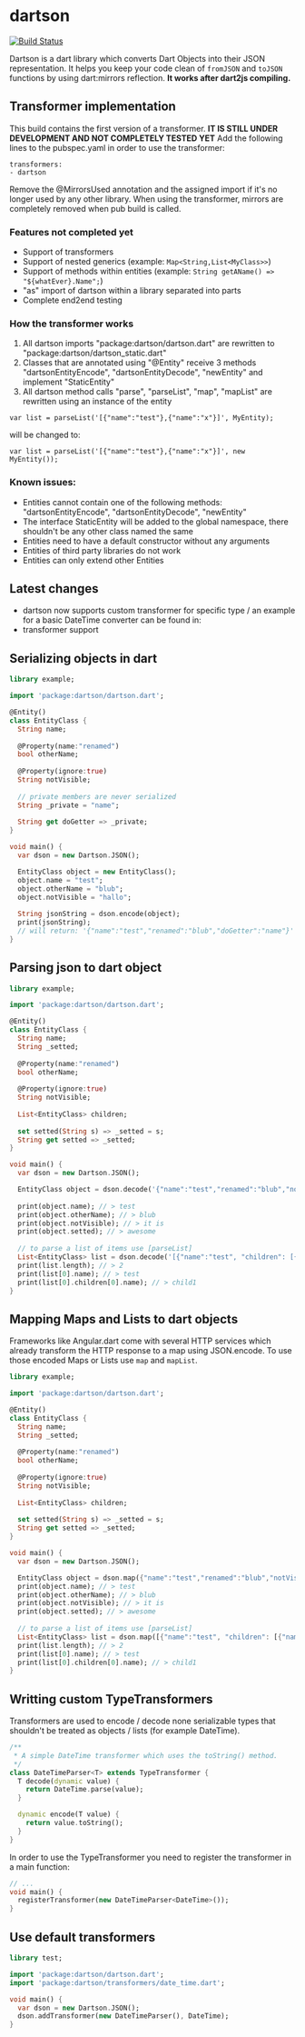 # dartson

[![Build Status](https://drone.io/github.com/eredo/dartson/status.png)](https://drone.io/github.com/eredo/dartson/latest)

Dartson is a dart library which converts Dart Objects into their JSON representation. It helps you keep your code clean of `fromJSON` and `toJSON` functions by using dart:mirrors reflection. **It works after dart2js compiling.**

## Transformer implementation
This build contains the first version of a transformer. **IT IS STILL UNDER DEVELOPMENT AND NOT COMPLETELY TESTED YET**
Add the following lines to the pubspec.yaml in order to use the transformer:

```
transformers:
- dartson
```

Remove the @MirrorsUsed annotation and the assigned import if it's no longer used by any other library.
When using the transformer, mirrors are completely removed when pub build is called.

### Features not completed yet
- Support of transformers
- Support of nested generics (example: ```Map<String,List<MyClass>>```)
- Support of methods within entities (example: ```String getAName() => "${whatEver}.Name";```)
- "as" import of dartson within a library separated into parts
- Complete end2end testing


### How the transformer works

1. All dartson imports "package:dartson/dartson.dart" are rewritten to "package:dartson/dartson_static.dart"
2. Classes that are annotated using "@Entity" receive 3 methods "dartsonEntityEncode", "dartsonEntityDecode", "newEntity" and implement "StaticEntity"
3. All dartson method calls "parse", "parseList", "map", "mapList" are rewritten using an instance of the entity

```
var list = parseList('[{"name":"test"},{"name":"x"}]', MyEntity);
```

will be changed to:

```
var list = parseList('[{"name":"test"},{"name":"x"}]', new MyEntity());
```

### Known issues:

- Entities cannot contain one of the following methods: "dartsonEntityEncode", "dartsonEntityDecode", "newEntity"
- The interface StaticEntity will be added to the global namespace, there shouldn't be any other class named the same
- Entities need to have a default constructor without any arguments
- Entities of third party libraries do not work
- Entities can only extend other Entities


## Latest changes
- dartson now supports custom transformer for specific type / an example for a basic DateTime converter can be found in:  
- transformer support


## Serializing objects in dart

```dart
library example;

import 'package:dartson/dartson.dart';

@Entity()
class EntityClass {
  String name;
  
  @Property(name:"renamed")
  bool otherName;
  
  @Property(ignore:true)
  String notVisible;
  
  // private members are never serialized
  String _private = "name";
  
  String get doGetter => _private;
}

void main() {
  var dson = new Dartson.JSON();

  EntityClass object = new EntityClass();
  object.name = "test";
  object.otherName = "blub";
  object.notVisible = "hallo";
  
  String jsonString = dson.encode(object);
  print(jsonString);
  // will return: '{"name":"test","renamed":"blub","doGetter":"name"}'
}
```


## Parsing json to dart object

```dart
library example;

import 'package:dartson/dartson.dart';

@Entity()
class EntityClass {
  String name;
  String _setted;
  
  @Property(name:"renamed")
  bool otherName;
  
  @Property(ignore:true)
  String notVisible;
  
  List<EntityClass> children;
  
  set setted(String s) => _setted = s;
  String get setted => _setted;
}

void main() {
  var dson = new Dartson.JSON();

  EntityClass object = dson.decode('{"name":"test","renamed":"blub","notVisible":"it is", "setted": "awesome"}', new EntityClass());
  
  print(object.name); // > test
  print(object.otherName); // > blub
  print(object.notVisible); // > it is
  print(object.setted); // > awesome
  
  // to parse a list of items use [parseList]
  List<EntityClass> list = dson.decode('[{"name":"test", "children": [{"name":"child1"},{"name":"child2"}]},{"name":"test2"}]', new EntityClass(), true);
  print(list.length); // > 2
  print(list[0].name); // > test
  print(list[0].children[0].name); // > child1
}
```

## Mapping Maps and Lists to dart objects

Frameworks like Angular.dart come with several HTTP services which already transform the HTTP response to a map using JSON.encode. To use those encoded Maps or Lists use `map` and `mapList`.

```dart
library example;

import 'package:dartson/dartson.dart';

@Entity()
class EntityClass {
  String name;
  String _setted;
  
  @Property(name:"renamed")
  bool otherName;
  
  @Property(ignore:true)
  String notVisible;
  
  List<EntityClass> children;
  
  set setted(String s) => _setted = s;
  String get setted => _setted;
}

void main() {
  var dson = new Dartson.JSON();

  EntityClass object = dson.map({"name":"test","renamed":"blub","notVisible":"it is", "setted": "awesome"}, new EntityClass());
  print(object.name); // > test
  print(object.otherName); // > blub
  print(object.notVisible); // > it is
  print(object.setted); // > awesome
  
  // to parse a list of items use [parseList]
  List<EntityClass> list = dson.map([{"name":"test", "children": [{"name":"child1"},{"name":"child2"}]},{"name":"test2"}], new EntityClass(), true);
  print(list.length); // > 2
  print(list[0].name); // > test
  print(list[0].children[0].name); // > child1
}
```


## Writting custom TypeTransformers

Transformers are used to encode / decode none serializable types that shouldn't be treated  as objects / lists (for example DateTime).

```dart
/**
 * A simple DateTime transformer which uses the toString() method.
 */
class DateTimeParser<T> extends TypeTransformer {
  T decode(dynamic value) {
    return DateTime.parse(value);
  }

  dynamic encode(T value) {
    return value.toString();
  }
}
```

In order to use the TypeTransformer you need to register the transformer in a main function:

```dart
// ...
void main() {
  registerTransformer(new DateTimeParser<DateTime>());
}
```

## Use default transformers

```dart
library test;

import 'package:dartson/dartson.dart';
import 'package:dartson/transformers/date_time.dart';

void main() {
  var dson = new Dartson.JSON();
  dson.addTransformer(new DateTimeParser(), DateTime);
}
```
